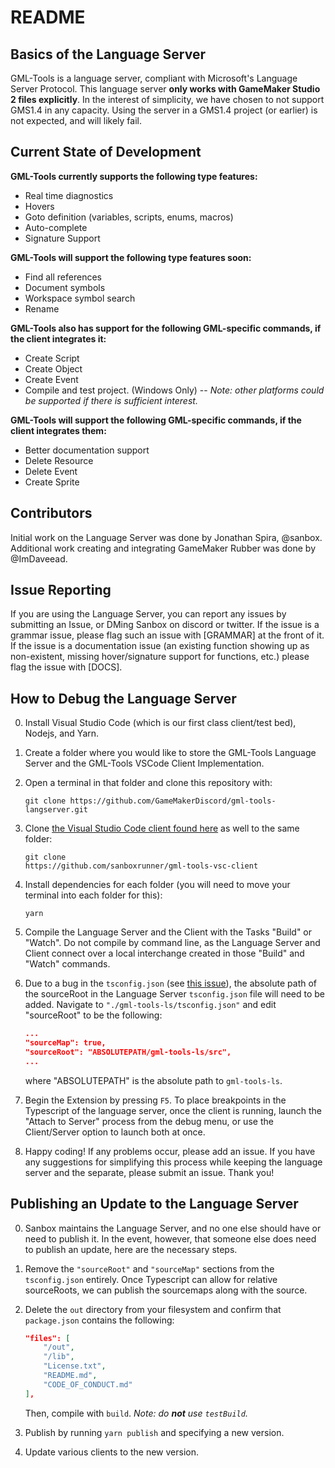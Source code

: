 # README

## Basics of the Language Server

GML-Tools is a language server, compliant with Microsoft's Language Server Protocol. This language server **only works with GameMaker Studio 2 files explicitly**. In the interest of simplicity, we have chosen to not support GMS1.4 in any capacity. Using the server in a GMS1.4 project (or earlier) is not expected, and will likely fail.

## Current State of Development

**GML-Tools currently supports the following type features:**

-   Real time diagnostics
-   Hovers
-   Goto definition (variables, scripts, enums, macros)
-   Auto-complete
-   Signature Support

**GML-Tools will support the following type features soon:**

-   Find all references
-   Document symbols
-   Workspace symbol search
-   Rename

**GML-Tools also has support for the following GML-specific commands, if the client integrates it:**

-   Create Script
-   Create Object
-   Create Event
-   Compile and test project. (Windows Only) -- _Note: other platforms could be supported if there is sufficient interest._

**GML-Tools will support the following GML-specific commands, if the client integrates them:**

-   Better documentation support
-   Delete Resource
-   Delete Event
-   Create Sprite

## Contributors

Initial work on the Language Server was done by Jonathan Spira, @sanbox.
Additional work creating and integrating GameMaker Rubber was done by @ImDaveead.

## Issue Reporting

If you are using the Language Server, you can report any issues by submitting an Issue, or DMing Sanbox on discord or twitter.
If the issue is a grammar issue, please flag such an issue with [GRAMMAR] at the front of it. If the issue is a documentation issue (an existing function showing up as non-existent, missing hover/signature support for functions, etc.) please flag the issue with [DOCS].

## How to Debug the Language Server

0. Install Visual Studio Code (which is our first class client/test bed), Nodejs, and Yarn.

1. Create a folder where you would like to store the GML-Tools Language Server and the GML-Tools VSCode Client Implementation.

1. Open a terminal in that folder and clone this repository with:

    ```git
    git clone https://github.com/GameMakerDiscord/gml-tools-langserver.git
    ```

1. Clone [the Visual Studio Code client found here](https://github.com/sanboxrunner/gml-tools-vsc-client) as well to the same folder:
    ```git
    git clone
    https://github.com/sanboxrunner/gml-tools-vsc-client
    ```
1. Install dependencies for each folder (you will need to move your terminal into each folder for this):

    ```npm
    yarn
    ```

1. Compile the Language Server and the Client with the Tasks "Build" or "Watch". Do not compile by command line, as the Language Server and Client connect over a local interchange created in those "Build" and "Watch" commands.

1. Due to a bug in the `tsconfig.json` (see [this issue](https://github.com/Microsoft/TypeScript/issues/26531)), the absolute path of the sourceRoot in the Language Server `tsconfig.json` file will need to be added. Navigate to `"./gml-tools-ls/tsconfig.json"` and edit "sourceRoot" to be the following:

    ```json
    ...
    "sourceMap": true,
    "sourceRoot": "ABSOLUTEPATH/gml-tools-ls/src",
    ...
    ```

    where "ABSOLUTEPATH" is the absolute path to `gml-tools-ls`.

1. Begin the Extension by pressing `F5`. To place breakpoints in the Typescript of the language server, once the client is running, launch the "Attach to Server" process from the debug menu, or use the Client/Server option to launch both at once.

1. Happy coding! If any problems occur, please add an issue. If you have any suggestions for simplifying this process while keeping the language server and the separate, please submit an issue. Thank you!

## Publishing an Update to the Language Server

0. Sanbox maintains the Language Server, and no one else should have or need to publish it. In the event, however, that someone else does need to publish an update, here are the necessary steps.

1. Remove the `"sourceRoot"` and `"sourceMap"` sections from the `tsconfig.json` entirely. Once Typescript can allow for relative sourceRoots, we can publish the sourcemaps along with the source.

1. Delete the `out` directory from your filesystem and confirm that `package.json` contains the following:

    ```json
    "files": [
    	"/out",
    	"/lib",
    	"License.txt",
    	"README.md",
    	"CODE_OF_CONDUCT.md"
    ],
    ```

    Then, compile with `build`.
    _Note: do **not** use `testBuild`._


1. Publish by running `yarn publish` and specifying a new version.

4. Update various clients to the new version.
